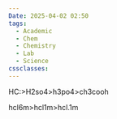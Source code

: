 ```yaml
---
Date: 2025-04-02 02:50
tags:
  - Academic
  - Chem
  - Chemistry
  - Lab
  - Science
cssclasses:
---
```

HC:>H2so4>h3po4>ch3cooh

hcl6m>hcl1m>hcl.1m

